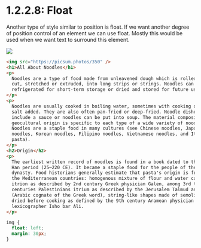 # 1.2.2.8: Float

Another type of style similar to position is float. If we want another degree of position control of an element we can use float. Mostly this would be used when we want text to surround this element.

![](../../../.gitbook/assets/float.png)

```html
<img src="https://picsum.photos/350" />
<h1>All About Noodles</h1>
<p>
  Noodles are a type of food made from unleavened dough which is rolled flat and
  cut, stretched or extruded, into long strips or strings. Noodles can be
  refrigerated for short-term storage or dried and stored for future use.
</p>
<p>
  Noodles are usually cooked in boiling water, sometimes with cooking oil or
  salt added. They are also often pan-fried or deep-fried. Noodle dishes can
  include a sauce or noodles can be put into soup. The material composition and
  geocultural origin is specific to each type of a wide variety of noodles.
  Noodles are a staple food in many cultures (see Chinese noodles, Japanese
  noodles, Korean noodles, Filipino noodles, Vietnamese noodles, and Italian
  pasta).
</p>
<h2>Origin</h2>
<p>
  The earliest written record of noodles is found in a book dated to the Eastern
  Han period (25–220 CE). It became a staple food for the people of the Han
  dynasty. Food historians generally estimate that pasta's origin is from among
  the Mediterranean countries: homogenous mixture of flour and water called
  itrion as described by 2nd century Greek physician Galen, among 3rd to 5th
  centuries Palestinians itrium as described by the Jerusalem Talmud and itriyya
  (Arabic cognate of the Greek word), string-like shapes made of semolina and
  dried before cooking as defined by the 9th century Aramean physician and
  lexicographer Isho bar Ali.
</p>
```

```css
img {
  float: left;
  margin: 30px;
}
```
